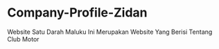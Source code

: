 # Company-Profile-Zidan
Website Satu Darah Maluku Ini Merupakan Website Yang Berisi Tentang Club Motor
